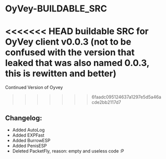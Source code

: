 # OyVey-BUILDABLE_SRC
<<<<<<< HEAD
buildable SRC for OyVey client v0.0.3 (not to be confused with the version that leaked that was also named 0.0.3, this is rewitten and better)
=======
Continued Version of Oyvey
>>>>>>> 6faadc095124637a1297e5d5a46acde2bb2117d7


## Changelog:

* Added AutoLog
* Added EXPFast
* Added BurrowESP
* Added PenisESP
* Deleted PacketFly, reason: empty and useless code :P
